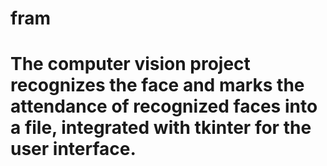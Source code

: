 # fram
# The computer vision project recognizes the face and marks the attendance of recognized faces into a file, integrated with tkinter for the user interface.
